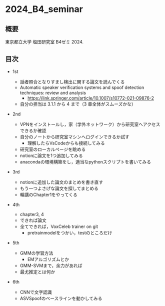 # 2024_B4_seminar
## 概要
東京都立大学 塩田研究室 B4ゼミ
2024.

## 目次
- 1st
  - 話者照合となりすまし検出に関する論文を読んでくる
  - Automatic speaker verification systems and spoof detection techniques: review and analysis
    - https://link.springer.com/article/10.1007/s10772-021-09876-2
  - 自分の担当は 3.1.1 から 4 まで（3 章全体がスムーズかな）

- 2nd
  - VPNをインストールし，家（学外ネットワーク）から研究室へアクセスできるか確認
  - 自分のノートから研究室マシンへログインできるか試す
    - 理解したらVsCodeからも接続してみる
  - 研究室のローカルページを眺める
  - notionに論文を1つ追加してみる
  - anacondaの環境構築をし，適当なpythonスクリプトを書いてみる
 
- 3rd
  - notionに追加した論文のまとめを書き直す
  - もう一つよさげな論文を探してまとめる
  - 輪講のChapter1をやってくる

- 4th
  - chapter3, 4
  - できれば論文
  - 全てできれば，VoxCeleb trainer on git
    - pretrainmodelをつかい，testのところだけ

- 5th
  - GMMの学習方法
    - EMアルゴリズムとか
  - GMM-SVMまで，余力があれば
  - 最尤推定とは何か
- 6th
  - CNNで文字認識
  - ASVSpoofのベースラインを動かしてみる
